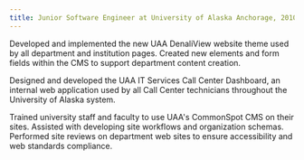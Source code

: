 ```yaml
---
title: Junior Software Engineer at University of Alaska Anchorage, 2010 - 2011
---
```


Developed and implemented the new UAA DenaliView website theme used by all department and institution pages. Created new elements and form fields within the CMS to support department content creation.

Designed and developed the UAA IT Services Call Center Dashboard, an internal web application used by all Call Center technicians throughout the University of Alaska system.

Trained university staff and faculty to use UAA's CommonSpot CMS on their sites. Assisted with developing site workflows and organization schemas. Performed site reviews on department web sites to ensure accessibility and web standards compliance.
